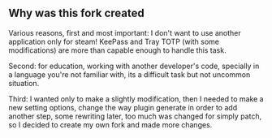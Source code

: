 ## Why was this fork created
Various reasons, first and most important: I don't want to use another application only for steam! KeePass and Tray TOTP (with some modifications) are more than capable enough to handle this task.

Second: for education, working with another developer's code, specially in a language you're not familiar with, its a difficult task but not uncommon situation.

Third: I wanted only to make a slightly modification, then I needed to make a new setting options, change the way plugin generate in order to add another step, some rewriting later, too much was changed for simply patch, so I decided to create my own fork and made more changes.